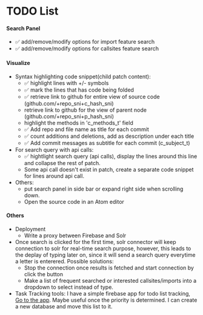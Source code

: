 # TODO List

#### Search Panel
- :white_check_mark: add/remove/modify options for import feature search
- :white_check_mark: add/remove/modify options for callsites feature search

#### Visualize
- Syntax highlighting code snippet(child patch content):
    - :white_check_mark: highlight lines with +/- symbols
    - :white_check_mark: mark the lines that has code being folded
    - :white_check_mark: retrieve link to github for entire view of source code (github.com/+repo_sni+c_hash_sni)
    - retrieve link to github for the view of parent node (github.com/+repo_sni+p_hash_sni)
    - highlight the methods in 'c_methods_t' field
    - :white_check_mark: Add repo and file name as title for each commit
    - :white_check_mark: count additions and deletions, add as description under each title
    - :white_check_mark: Add commit messages as subtitle for each commit (c_subject_t)
- For search query with api calls:
    - :white_check_mark: hightlight search query (api calls), display the lines around this line and collapse the rest of patch.
    - Some api call doesn't exist in patch, create a separate code snippet for lines around api call.
- Others:
    - put search panel in side bar or expand right side when scrolling down.
    - Open the source code in an Atom editor
    
#### Others
- Deployment
    - Write a proxy between Firebase and Solr
- Once search is clicked for the first time, solr connector will keep connection to solr for real-time search purpose, however, this leads to the deplay of typing later on, since it will send a search query everytime a letter is enterered. Possible solutions:
    - Stop the connection once results is fetched and start connection by click the button
    - Make a list of frequent searched or interested callsites/imports into a dropdown to select instead of type.
- Task Tracking tools: I have a simple firebase app for todo list tracking, [Go to the app](https://ohmywebsite.firebaseapp.com/apps/todosList/). Maybe useful once the priority is determined. I can create a new database and move this list to it. 
    